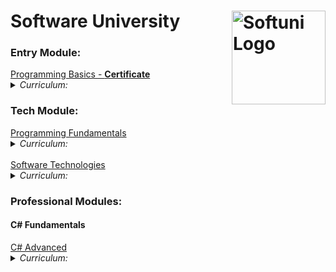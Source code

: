 # Software University  <img src="http://conf.softuni.bg/wp-content/uploads/2015/01/SoftUni-Logo-Flat_square-blue-300x235.png" alt="Softuni Logo" width="150" align="right"/>
### Entry Module:

<skalata style="margin-bottom: 0">
<a href="https://softuni.bg/trainings/1479/programming-basics-october-2016" > Programming Basics </a> 
<a href="https://softuni.bg/certificates/details/16036/e7974764" > - <strong>Certificate</strong> </a>
</skalata>                                                       
<details>
  <summary><em> Curriculum: </em></summary>
  
| Topics - Programming Basics  |
|----------|
| First Steps in Programming |
| Simple Calculation |
| Logical Checks |
| More complex logical checks |
| Repeats (Loops) |
| Drawing Shapes with Loops |
| Advanced Loops |
***
</details>

### Tech Module:
<skalata style="margin-bottom: 0">
<a href="https://softuni.bg/trainings/1509/programming-fundamentals-january-2017"> Programming Fundamentals</a>
</skalata> 
<details>
  <summary><em> Curriculum: </em></summary> 
  
| Topics - Programming Fundamentals  |
|----------|
| GIT AND GITHUB |
| DATA TYPES AND VARIABLES |
| METHODS. DEBUGGING AND TROUBLESHOOTING CODE |
| ARRAYS |
| LISTS |
| DICTIONARIES, LAMBDA AND LINQ |
| OBJECTS AND CLASSES |
| FILES AND EXCEPTIONS |
| STRINGS AND TEXT PROCESSING |
| REGULAR EXPRESSIONS (REGEX) |
***
</details>

</br>

<skalata style="margin-bottom: 0">
<a href="https://softuni.bg/trainings/1511/software-technologies-february-2017"> Software Technologies</a>
</skalata> 
<details>
  <summary><em> Curriculum: </em></summary>
  <em>*Note: the topics covered here were just a basic overview of the different technologies(nothing serious taught)</em>   
  
| Topics - Software Technologies  |
|----------|
| HTML5 AND CSS: BASIC TAGS, BASIC STYLING, FORMS, SIMPLE SITES |
| HTML5 AND CSS - BLOG DESIGN |
| PHP: SYNTAX, BASIC WEB (FORMS, SESSIONS…) |
| PHP: MVC & SYMFONY OVERVIEW (CONTROLLERS, HANDLING FORMS) |
| PHP: BLOG BASIC FUNCTIONALITY |
| PHP: BLOG ADMIN FUNCTIONALITY |
| JAVASCRIPT: SYNTAX, BASIC WEB (DOM, EVENTS) |
| JAVASCRIPT: EXPRESSJS OVERVIEW (CONTROLLERS, HANDLING FORMS…) |
| JAVASCRIPT: BLOG BASIC FUNCTIONALITY |
| JAVASCRIPT: BLOG ADMIN FUNCTIONALITY |
| JAVA: SYNTAX, BASIC WEB (SETUP SPRING, HANDLE FORMS) |
| JAVA: BLOG BASIC FUNCTIONALITY |
| JAVA: BLOG ADMIN FUNCTIONALITY |
| C#: ASP.NET MVC OVERVIEW (CONTROLLERS, HANDLING FORMS) |
| C#: BLOG BASIC FUNCTIONALITY |
| C#: BLOG ADMIN FUNCTIONALITY |
***
</details>

### Professional Modules:
#### C# Fundamentals
<skalata style="margin-bottom: 0">
<a href="https://softuni.bg/trainings/1841/csharp-advanced-january-2018"> C# Advanced </a>
</skalata> 
<details>
<summary><em> Curriculum: </em></summary> 
  
| Topics - C# Advanced  |
|----------|
| STACKS AND QUEUES |
| MULTIDIMENSIONAL ARRAYS |
| STREAMS |
| FUNCTIONAL PROGRAMMING |
| LAB SUBMISSION - BASHSOFT |
***
</details>

</br>
